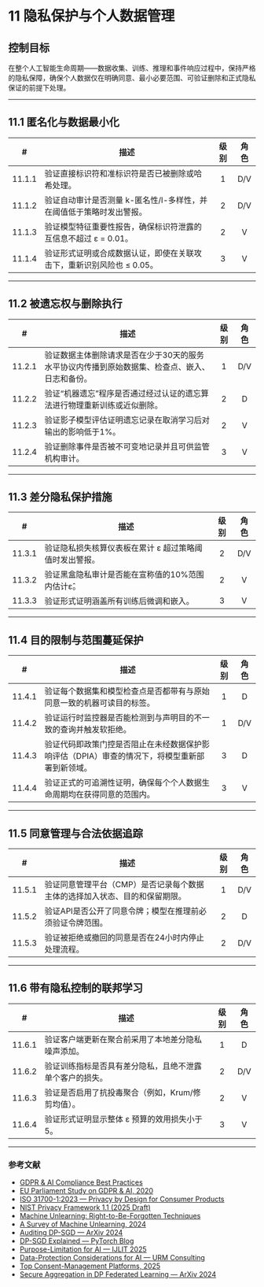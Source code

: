 # 11 隐私保护与个人数据管理

## 控制目标

在整个人工智能生命周期——数据收集、训练、推理和事件响应过程中，保持严格的隐私保障，确保个人数据仅在明确同意、最小必要范围、可验证删除和正式隐私保证的前提下处理。

---

## 11.1 匿名化与数据最小化

|   #    | 描述                                     | 级别  | 角色  |
| :----: | -------------------------------------- | :-: | :-: |
| 11.1.1 | 验证直接标识符和准标识符是否已被删除或哈希处理。               |  1  | D/V |
| 11.1.2 | 验证自动审计是否测量 k-匿名性/l-多样性，并在阈值低于策略时发出警报。  |  2  | D/V |
| 11.1.3 | 验证模型特征重要性报告，确保标识符泄露的互信息不超过 ε = 0.01。   |  2  |  V  |
| 11.1.4 | 验证形式证明或合成数据认证，即使在关联攻击下，重新识别风险也 ≤ 0.05。 |  3  |  V  |

---

## 11.2 被遗忘权与删除执行

|   #    | 描述                                               | 级别  | 角色  |
| :----: | ------------------------------------------------ | :-: | :-: |
| 11.2.1 | 验证数据主体删除请求是否在少于30天的服务水平协议内传播到原始数据集、检查点、嵌入、日志和备份。 |  1  | D/V |
| 11.2.2 | 验证“机器遗忘”程序是否通过经过认证的遗忘算法进行物理重新训练或近似删除。            |  2  |  D  |
| 11.2.3 | 验证影子模型评估证明遗忘记录在取消学习后对输出的影响低于1%。                  |  2  |  V  |
| 11.2.4 | 验证删除事件是否被不可变地记录并且可供监管机构审计。                       |  3  |  V  |

---

## 11.3 差分隐私保护措施

|   #    | 描述                            | 级别  | 角色  |
| :----: | ----------------------------- | :-: | :-: |
| 11.3.1 | 验证隐私损失核算仪表板在累计 ε 超过策略阈值时发出警报。 |  2  | D/V |
| 11.3.2 | 验证黑盒隐私审计是否能在宣称值的10%范围内估计ε̂。   |  2  |  V  |
| 11.3.3 | 验证形式证明涵盖所有训练后微调和嵌入。           |  3  |  V  |

---

## 11.4 目的限制与范围蔓延保护

|   #    | 描述                                                | 级别  | 角色  |
| :----: | ------------------------------------------------- | :-: | :-: |
| 11.4.1 | 验证每个数据集和模型检查点是否都带有与原始同意一致的机器可读目的标签。               |  1  |  D  |
| 11.4.2 | 验证运行时监控器是否能检测到与声明目的不一致的查询并触发软拒绝。                  |  1  | D/V |
| 11.4.3 | 验证代码即政策门控是否阻止在未经数据保护影响评估（DPIA）审查的情况下，将模型重新部署到新领域。 |  3  |  D  |
| 11.4.4 | 验证正式的可追溯性证明，确保每个个人数据生命周期均在获得同意的范围内。               |  3  |  V  |

---

## 11.5 同意管理与合法依据追踪

|   #    | 描述                                      | 级别  | 角色  |
| :----: | --------------------------------------- | :-: | :-: |
| 11.5.1 | 验证同意管理平台（CMP）是否记录每个数据主体的选择加入状态、目的和保留期限。 |  1  | D/V |
| 11.5.2 | 验证API是否公开了同意令牌；模型在推理前必须验证令牌范围。          |  2  |  D  |
| 11.5.3 | 验证被拒绝或撤回的同意是否在24小时内停止处理流程。              |  2  | D/V |

---

## 11.6 带有隐私控制的联邦学习

|   #    | 描述                           | 级别  | 角色  |
| :----: | ---------------------------- | :-: | :-: |
| 11.6.1 | 验证客户端更新在聚合前采用了本地差分隐私噪声添加。    |  1  |  D  |
| 11.6.2 | 验证训练指标是否具有差分隐私，且绝不泄露单个客户的损失。 |  2  | D/V |
| 11.6.3 | 验证是否启用了抗投毒聚合（例如，Krum/修剪均值）。  |  2  |  V  |
| 11.6.4 | 验证形式证明显示整体 ε 预算的效用损失小于 5。    |  3  |  V  |

---

### 参考文献

* [GDPR & AI Compliance Best Practices](https://www.exabeam.com/explainers/gdpr-compliance/the-intersection-of-gdpr-and-ai-and-6-compliance-best-practices/)
* [EU Parliament Study on GDPR & AI, 2020](https://www.europarl.europa.eu/RegData/etudes/STUD/2020/641530/EPRS_STU%282020%29641530_EN.pdf)
* [ISO 31700-1:2023 — Privacy by Design for Consumer Products](https://www.iso.org/standard/84977.html)
* [NIST Privacy Framework 1.1 (2025 Draft)](https://www.nist.gov/privacy-framework)
* [Machine Unlearning: Right-to-Be-Forgotten Techniques](https://www.kaggle.com/code/tamlhp/machine-unlearning-the-right-to-be-forgotten)
* [A Survey of Machine Unlearning, 2024](https://arxiv.org/html/2209.02299v6)
* [Auditing DP-SGD — ArXiv 2024](https://arxiv.org/html/2405.14106v4)
* [DP-SGD Explained — PyTorch Blog](https://medium.com/pytorch/differential-privacy-series-part-1-dp-sgd-algorithm-explained-12512c3959a3)
* [Purpose-Limitation for AI — IJLIT 2025](https://academic.oup.com/ijlit/article/doi/10.1093/ijlit/eaaf003/8121663)
* [Data-Protection Considerations for AI — URM Consulting](https://www.urmconsulting.com/blog/data-protection-considerations-for-artificial-intelligence-ai)
* [Top Consent-Management Platforms, 2025](https://www.enzuzo.com/blog/best-consent-management-platforms)
* [Secure Aggregation in DP Federated Learning — ArXiv 2024](https://arxiv.org/abs/2407.19286)

